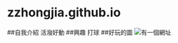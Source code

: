 # zzhongjia.github.io
##自我介紹
活潑好動
##興趣
打球
##好玩的圖
![有一個網址](https://www.google.com/url?sa=i&url=https%3A%2F%2Fwww.popdaily.com.tw%2Fforum%2Flife%2F752221&psig=AOvVaw0gnET1BbYQG5di6zNCrbyH&ust=1614394490549000&source=images&cd=vfe&ved=0CAIQjRxqFwoTCNCQs67Ghu8CFQAAAAAdAAAAABAF)

